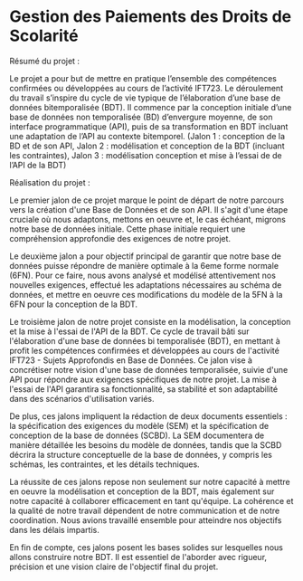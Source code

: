 # Gestion des Paiements des Droits de Scolarité

Résumé du projet : 

Le projet a pour but de mettre en pratique l’ensemble des compétences confirmées ou développées au cours de l’activité IFT723. Le déroulement du travail s’inspire du cycle de vie typique de l’élaboration d’une base de données bitemporalisée (BDT). Il commence par la conception initiale d’une base de données non temporalisée (BD) d’envergure moyenne, de son interface programmatique (API), puis de sa transformation en BDT incluant une adaptation de l’API au contexte bitemporel. (Jalon 1 : conception de la BD et de son API, Jalon 2 : modélisation et conception de la BDT (incluant les contraintes), Jalon 3 : modélisation conception et mise à l’essai de de l’API de la BDT)

Réalisation du projet :

Le premier jalon de ce projet marque le point de départ de notre parcours vers la création d'une Base de Données et de son API. Il s'agit d'une étape cruciale où nous adaptons, mettons en oeuvre et, le cas échéant, migrons notre base de données initiale. Cette phase initiale requiert une compréhension approfondie des exigences de notre projet.

Le deuxième jalon a pour objectif principal de garantir que notre base de données puisse répondre de manière optimale à la 6eme forme normale (6FN). Pour ce faire, nous avons analysé et modélisé attentivement nos nouvelles exigences, effectué les adaptations nécessaires au schéma de données, et mettre en oeuvre ces modifications du modèle de la 5FN à la 6FN pour la conception de la BDT.

Le troisième jalon de notre projet consiste en la modélisation, la conception et la mise à l'essai de l'API de la BDT. Ce cycle de travail bâti sur l'élaboration d'une base de données bi temporalisée (BDT), en mettant à profit les compétences confirmées et développées au cours de l'activité IFT723 - Sujets Approfondis en Base de Données. Ce jalon vise à concrétiser notre vision d'une base de données temporalisée, suivie d'une API pour répondre aux exigences spécifiques de notre projet. La mise à l'essai de l'API garantira sa fonctionnalité, sa stabilité et son adaptabilité dans des scénarios d'utilisation variés.

De plus, ces jalons impliquent la rédaction de deux documents essentiels : la spécification des exigences du modèle (SEM) et la spécification de conception de la base de données (SCBD). La SEM documentera de manière détaillée les besoins du modèle de données, tandis que la SCBD décrira la structure conceptuelle de la base de données, y compris les schémas, les contraintes, et les détails techniques.

La réussite de ces jalons repose non seulement sur notre capacité à mettre en oeuvre la modélisation et conception de la BDT, mais également sur notre capacité à collaborer efficacement en tant qu'équipe. La cohérence et la qualité de notre travail dépendent de notre communication et de notre coordination. Nous avions travaillé ensemble pour atteindre nos objectifs dans les délais impartis.

En fin de compte, ces jalons posent les bases solides sur lesquelles nous allons construire notre BDT. Il est essentiel de l'aborder avec rigueur, précision et une vision claire de l'objectif final du projet.
